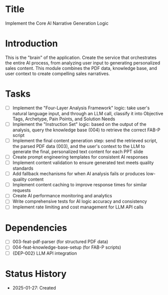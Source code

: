 # Title
Implement the Core AI Narrative Generation Logic

# Introduction
This is the "brain" of the application. Create the service that orchestrates the entire AI process, from analyzing user input to generating personalized sales content. This module combines the PDF data, knowledge base, and user context to create compelling sales narratives.

# Tasks
- [ ] Implement the "Four-Layer Analysis Framework" logic: take user's natural language input, and through an LLM call, classify it into Objective Tags, Archetype, Pain Points, and Solution Needs
- [ ] Implement the "Instruction Set" logic: based on the output of the analysis, query the knowledge base (004) to retrieve the correct FAB-P script
- [ ] Implement the final content generation step: send the retrieved script, the parsed PDF data (003), and the user's context to the LLM to generate the final, personalized text content for each PPT slide
- [ ] Create prompt engineering templates for consistent AI responses
- [ ] Implement content validation to ensure generated text meets quality standards
- [ ] Add fallback mechanisms for when AI analysis fails or produces low-quality content
- [ ] Implement content caching to improve response times for similar requests
- [ ] Create AI performance monitoring and analytics
- [ ] Write comprehensive tests for AI logic accuracy and consistency
- [ ] Implement rate limiting and cost management for LLM API calls

# Dependencies
- [ ] 003-feat-pdf-parser (for structured PDF data)
- [ ] 004-feat-knowledge-base-setup (for FAB-P scripts)
- [ ] {DEP-002} LLM API integration

# Status History
- 2025-01-27: Created 